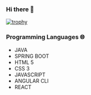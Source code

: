 ### Hi there 👋

[![trophy](https://github-profile-trophy.vercel.app/?username=caitoVilas)](https://github.com/ryo-ma/github-profile-trophy)


### Programming Languages 🌐
- JAVA
- SPRING BOOT
- HTML 5
- CSS 3
- JAVASCRIPT
- ANGULAR CLI
- REACT

<!--
**caitoVilas/caitoVilas** is a ✨ _special_ ✨ repository because its `README.md` (this file) appears on your GitHub profile.




|---|---|---|---|---|---|
 

Here are some ideas to get you started:

- 🔭 I’m currently working on ...
- 🌱 I’m currently learning Angular CLI
- 👯 I’m looking to collaborate on ...
- 🤔 I’m looking for help with ...
- 💬 Ask me about ...
- 📫 How to reach me: ...
- 😄 Pronouns: ...
- ⚡ Fun fact: ...
-->
